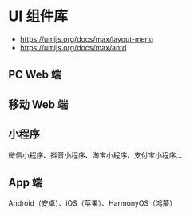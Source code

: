 # UI 组件库

- https://umijs.org/docs/max/layout-menu
- https://umijs.org/docs/max/antd
  
## PC Web 端

## 移动 Web 端

## 小程序

微信小程序、抖音小程序、淘宝小程序、支付宝小程序...

## App 端

Android（安卓）、iOS（苹果）、HarmonyOS（鸿蒙）